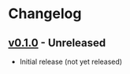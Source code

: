 # Changelog

## [v0.1.0](https://github.com/56quarters/apcmetrics/tree/0.1.0) - Unreleased

* Initial release (not yet released)